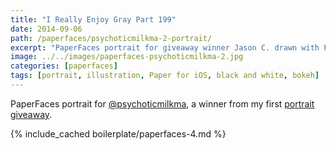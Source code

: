 ```yaml
---
title: "I Really Enjoy Gray Part 199"
date: 2014-09-06
path: /paperfaces/psychoticmilkma-2-portrait/
excerpt: "PaperFaces portrait for giveaway winner Jason C. drawn with Paper for iOS on an iPad."
image: ../../images/paperfaces-psychoticmilkma-2.jpg
categories: [paperfaces]
tags: [portrait, illustration, Paper for iOS, black and white, bokeh]
---
```


PaperFaces portrait for [@psychoticmilkma](https://twitter.com/psychoticmilkma), a winner from my first [portrait giveaway](/notes/paperfaces-giveaway/).

{% include_cached boilerplate/paperfaces-4.md %}
